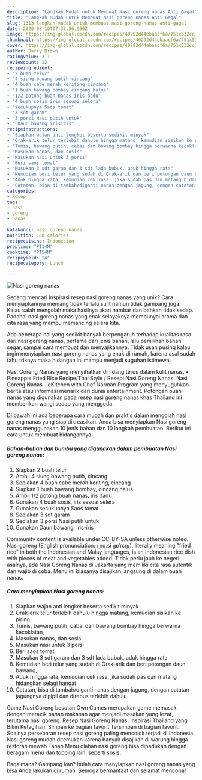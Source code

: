 ```yaml
---
description: "Langkah Mudah untuk Membuat Nasi goreng nanas Anti Gagal"
title: "Langkah Mudah untuk Membuat Nasi goreng nanas Anti Gagal"
slug: 1313-langkah-mudah-untuk-membuat-nasi-goreng-nanas-anti-gagal
date: 2020-08-10T07:37:56.950Z
image: https://img-global.cpcdn.com/recipes/40292d44ebaacf6a/751x532cq70/nasi-goreng-nanas-foto-resep-utama.jpg
thumbnail: https://img-global.cpcdn.com/recipes/40292d44ebaacf6a/751x532cq70/nasi-goreng-nanas-foto-resep-utama.jpg
cover: https://img-global.cpcdn.com/recipes/40292d44ebaacf6a/751x532cq70/nasi-goreng-nanas-foto-resep-utama.jpg
author: Barry Brown
ratingvalue: 3.1
reviewcount: 12
recipeingredient:
- "2 buah telur"
- "4 siung bawang putih cincang"
- "4 buah cabe merah keriting cincang"
- "1 buah bawang bombay cincang halus"
- "1/2 potong buah nanas iris dadu"
- "4 buah sosis iris sesuai selera"
- "secukupnya Saos tomat"
- "3 sdt garam"
- "3 porsi Nasi putih untuk"
- " Daun bawang irisiris"
recipeinstructions:
- "Siapkan wajan anti lengket beserta sedikit minyak"
- "Orak-arik telur terlebih dahulu hingga matang, kemudian sisikan ke piring"
- "Tumis, bawang putih, cabai dan bawang bombay hingga berwarna kecoklatan,"
- "Masukan nanas, dan sosis"
- "Masukan nasi untuk 3 porsi"
- "Beri saos tomat"
- "Masukan 3 sdt garam dan 3 sdt lada bubuk, aduk hingga rata"
- "Kemudian beri telur yang sudah di Orak-arik dan beri potongan daun bawang,"
- "Aduk hingga rata, kemudian cek rasa, jika sudah pas dan matang hidangkan selagi hangat"
- "Catatan, bisa di tambah/diganti nanas dengan jagung, dengan catatan jagungnya dipipil dan direbus terlebih dahulu"
categories:
- Resep
tags:
- nasi
- goreng
- nanas

katakunci: nasi goreng nanas 
nutrition: 188 calories
recipecuisine: Indonesian
preptime: "PT14M"
cooktime: "PT54M"
recipeyield: "4"
recipecategory: Lunch

---
```



![Nasi goreng nanas](https://img-global.cpcdn.com/recipes/40292d44ebaacf6a/751x532cq70/nasi-goreng-nanas-foto-resep-utama.jpg)

Sedang mencari inspirasi resep nasi goreng nanas yang unik? Cara menyiapkannya memang tidak terlalu sulit namun tidak gampang juga. Kalau salah mengolah maka hasilnya akan hambar dan bahkan tidak sedap. Padahal nasi goreng nanas yang enak selayaknya mempunyai aroma dan cita rasa yang mampu memancing selera kita.

Ada beberapa hal yang sedikit banyak berpengaruh terhadap kualitas rasa dari nasi goreng nanas, pertama dari jenis bahan, lalu pemilihan bahan segar, sampai cara membuat dan menyajikannya. Tidak usah pusing kalau ingin menyiapkan nasi goreng nanas yang enak di rumah, karena asal sudah tahu triknya maka hidangan ini mampu menjadi suguhan istimewa.

Nasi Goreng Nanas yang menyihatkan dihidang terus dalam kulit nanas. • Pineapple Fried Rice Recipe/Thai Style / Resepi Nasi Goreng Nanas. Nasi Goreng Nanas - eKitchen with Chef Norman Program yang menyuguhkan berita atau informasi menarik dari dunia entertainment. Potongan buah nanas yang digunakan pada resep nasi goreng nanas khas Thailand ini memberikan wangi sedap yang menggoda.


Di bawah ini ada beberapa cara mudah dan praktis dalam mengolah nasi goreng nanas yang siap dikreasikan. Anda bisa menyiapkan Nasi goreng nanas menggunakan 10 jenis bahan dan 10 langkah pembuatan. Berikut ini cara untuk membuat hidangannya.

<!--inarticleads1-->

##### Bahan-bahan dan bumbu yang digunakan dalam pembuatan Nasi goreng nanas:

1. Siapkan 2 buah telur
1. Ambil 4 siung bawang putih, cincang
1. Sediakan 4 buah cabe merah keriting, cincang
1. Siapkan 1 buah bawang bombay, cincang halus
1. Ambil 1/2 potong buah nanas, iris dadu
1. Gunakan 4 buah sosis, iris sesuai selera
1. Gunakan secukupnya Saos tomat
1. Sediakan 3 sdt garam
1. Sediakan 3 porsi Nasi putih untuk
1. Gunakan  Daun bawang, iris-iris


Community content is available under CC-BY-SA unless otherwise noted. Nasi goreng (English pronunciation: /ˌnɑːsi ɡɒˈrɛŋ/), literally meaning &#34;fried rice&#34; in both the Indonesian and Malay languages, is an Indonesian rice dish with pieces of meat and vegetables added. Tidak perlu jauh ke negeri asalnya, ada Nasi Goreng Nanas di Jakarta yang memiliki cita rasa autentik dan wajib di coba. Menu ini biasanya disajikan langsung di dalam buah nanas. 

<!--inarticleads2-->

##### Cara menyiapkan Nasi goreng nanas:

1. Siapkan wajan anti lengket beserta sedikit minyak
1. Orak-arik telur terlebih dahulu hingga matang, kemudian sisikan ke piring
1. Tumis, bawang putih, cabai dan bawang bombay hingga berwarna kecoklatan,
1. Masukan nanas, dan sosis
1. Masukan nasi untuk 3 porsi
1. Beri saos tomat
1. Masukan 3 sdt garam dan 3 sdt lada bubuk, aduk hingga rata
1. Kemudian beri telur yang sudah di Orak-arik dan beri potongan daun bawang,
1. Aduk hingga rata, kemudian cek rasa, jika sudah pas dan matang hidangkan selagi hangat
1. Catatan, bisa di tambah/diganti nanas dengan jagung, dengan catatan jagungnya dipipil dan direbus terlebih dahulu


Game Nasi Goreng besutan Own Games merupakan game memasak dengan meracik bahan makanan agar menjadi masakan yang lezat, terutama nasi goreng. Resep Nasi Goreng Nanas, Inspirasi Thailand yang Bikin Ketagihan. Simpan ke bagian favorit Tersimpan di bagian favorit. Soalnya persebaran resep nasi goreng paling mencolok terjadi di Indonesia. Nasi goreng mudah ditemukan karena banyak disajikan di warung hingga restoran mewah Tanah Menu olahan nasi goreng bisa dipadukan dengan beragam menu dan topping lain, seperti sosis. 

Bagaimana? Gampang kan? Itulah cara menyiapkan nasi goreng nanas yang bisa Anda lakukan di rumah. Semoga bermanfaat dan selamat mencoba!
